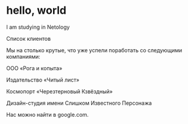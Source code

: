# hello, world

I am studying in Netology

Список клиентов

Мы на столько крутые, что уже успели поработать со следующими компаниями:

ООО «Рога и копыта»

Издательство «Читый лист»

Космопорт «Черезтерновый Кзвёздный»

Дизайн-студия имени Слишком Известного Персонажа

Нас можно найти в google.com.
